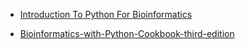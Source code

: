 * [Introduction To Python For Bioinformatics](https://ucdavis-bioinformatics-training.github.io/2022-Feb-Introduction-To-Python-For-Bioinformatics/)

* [Bioinformatics-with-Python-Cookbook-third-edition](https://github.com/PacktPublishing/Bioinformatics-with-Python-Cookbook-third-edition/tree/main)
